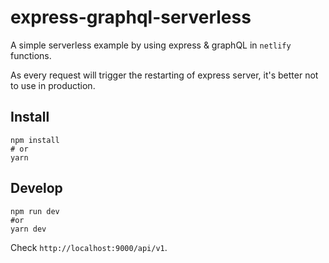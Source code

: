 # express-graphql-serverless

A simple serverless example by using express & graphQL in `netlify` functions.

As every request will trigger the restarting of express server, it's better not to use in production.

## Install

```shell
npm install
# or
yarn
```

## Develop

```shell
npm run dev
#or
yarn dev
```

Check `http://localhost:9000/api/v1`.
